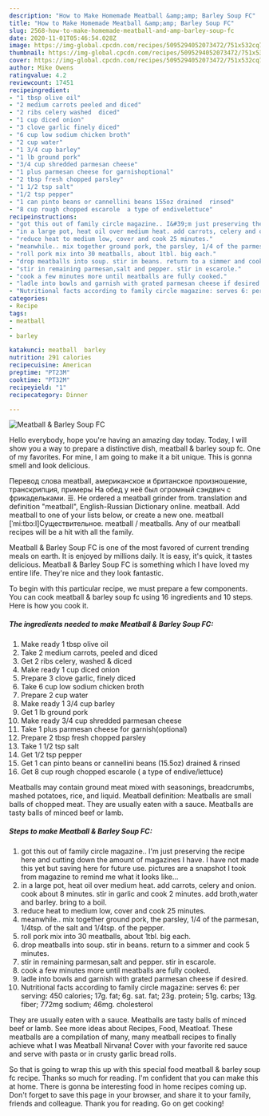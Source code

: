 ```yaml
---
description: "How to Make Homemade Meatball &amp;amp; Barley Soup FC"
title: "How to Make Homemade Meatball &amp;amp; Barley Soup FC"
slug: 2568-how-to-make-homemade-meatball-and-amp-barley-soup-fc
date: 2020-11-01T05:46:54.028Z
image: https://img-global.cpcdn.com/recipes/5095294052073472/751x532cq70/meatball-barley-soup-fc-recipe-main-photo.jpg
thumbnail: https://img-global.cpcdn.com/recipes/5095294052073472/751x532cq70/meatball-barley-soup-fc-recipe-main-photo.jpg
cover: https://img-global.cpcdn.com/recipes/5095294052073472/751x532cq70/meatball-barley-soup-fc-recipe-main-photo.jpg
author: Mike Owens
ratingvalue: 4.2
reviewcount: 17451
recipeingredient:
- "1 tbsp olive oil"
- "2 medium carrots peeled and diced"
- "2 ribs celery washed  diced"
- "1 cup diced onion"
- "3 clove garlic finely diced"
- "6 cup low sodium chicken broth"
- "2 cup water"
- "1 3/4 cup barley"
- "1 lb ground pork"
- "3/4 cup shredded parmesan cheese"
- "1 plus parmesan cheese for garnishoptional"
- "2 tbsp fresh chopped parsley"
- "1 1/2 tsp salt"
- "1/2 tsp pepper"
- "1 can pinto beans or cannellini beans 155oz drained  rinsed"
- "8 cup rough chopped escarole  a type of endivelettuce"
recipeinstructions:
- "got this out of family circle magazine.. I&#39;m just preserving the recipe here and cutting down the amount of magazines I have. I have not made this yet but saving here for future use. pictures are a snapshot I took from magazine to remind me what it looks like..."
- "in a large pot, heat oil over medium heat. add carrots, celery and onion. cook about 8 minutes. stir in garlic and cook 2 minutes. add broth,water and barley. bring to a boil."
- "reduce heat to medium low, cover and cook 25 minutes."
- "meanwhile.. mix together ground pork, the parsley, 1/4 of the parmesan, 1/4tsp. of the salt and 1/4tsp. of the pepper."
- "roll pork mix into 30 meatballs, about 1tbl. big each."
- "drop meatballs into soup. stir in beans. return to a simmer and cook 5 minutes."
- "stir in remaining parmesan,salt and pepper. stir in escarole."
- "cook a few minutes more until meatballs are fully cooked."
- "ladle into bowls and garnish with grated parmesan cheese if desired."
- "Nutritional facts according to family circle magazine: serves 6: per serving: 450 calories; 17g. fat; 6g. sat. fat; 23g. protein; 51g. carbs; 13g. fiber; 772mg sodium; 46mg. cholesterol"
categories:
- Recipe
tags:
- meatball
- 
- barley

katakunci: meatball  barley 
nutrition: 291 calories
recipecuisine: American
preptime: "PT23M"
cooktime: "PT32M"
recipeyield: "1"
recipecategory: Dinner

---
```



![Meatball &amp; Barley Soup FC](https://img-global.cpcdn.com/recipes/5095294052073472/751x532cq70/meatball-barley-soup-fc-recipe-main-photo.jpg)

Hello everybody, hope you're having an amazing day today. Today, I will show you a way to prepare a distinctive dish, meatball &amp; barley soup fc. One of my favorites. For mine, I am going to make it a bit unique. This is gonna smell and look delicious.

Перевод слова meatball, американское и британское произношение, транскрипция, примеры На обед у неё был огромный сэндвич с фрикадельками. ☰. He ordered a meatball grinder from. translation and definition &#34;meatball&#34;, English-Russian Dictionary online. meatball. Add meatball to one of your lists below, or create a new one. meatball [ˈmi:tbɔ:l]Существительное. meatball / meatballs. Any of our meatball recipes will be a hit with all the family.

Meatball &amp; Barley Soup FC is one of the most favored of current trending meals on earth. It is enjoyed by millions daily. It is easy, it's quick, it tastes delicious. Meatball &amp; Barley Soup FC is something which I have loved my entire life. They're nice and they look fantastic.


To begin with this particular recipe, we must prepare a few components. You can cook meatball &amp; barley soup fc using 16 ingredients and 10 steps. Here is how you cook it.

<!--inarticleads1-->

##### The ingredients needed to make Meatball &amp; Barley Soup FC:

1. Make ready 1 tbsp olive oil
1. Take 2 medium carrots, peeled and diced
1. Get 2 ribs celery, washed &amp; diced
1. Make ready 1 cup diced onion
1. Prepare 3 clove garlic, finely diced
1. Take 6 cup low sodium chicken broth
1. Prepare 2 cup water
1. Make ready 1 3/4 cup barley
1. Get 1 lb ground pork
1. Make ready 3/4 cup shredded parmesan cheese
1. Take 1 plus parmesan cheese for garnish(optional)
1. Prepare 2 tbsp fresh chopped parsley
1. Take 1 1/2 tsp salt
1. Get 1/2 tsp pepper
1. Get 1 can pinto beans or cannellini beans (15.5oz) drained &amp; rinsed
1. Get 8 cup rough chopped escarole ( a type of endive/lettuce)


Meatballs may contain ground meat mixed with seasonings, breadcrumbs, mashed potatoes, rice, and liquid. Meatball definition: Meatballs are small balls of chopped meat. They are usually eaten with a sauce. Meatballs are tasty balls of minced beef or lamb. 

<!--inarticleads2-->

##### Steps to make Meatball &amp; Barley Soup FC:

1. got this out of family circle magazine.. I&#39;m just preserving the recipe here and cutting down the amount of magazines I have. I have not made this yet but saving here for future use. pictures are a snapshot I took from magazine to remind me what it looks like...
1. in a large pot, heat oil over medium heat. add carrots, celery and onion. cook about 8 minutes. stir in garlic and cook 2 minutes. add broth,water and barley. bring to a boil.
1. reduce heat to medium low, cover and cook 25 minutes.
1. meanwhile.. mix together ground pork, the parsley, 1/4 of the parmesan, 1/4tsp. of the salt and 1/4tsp. of the pepper.
1. roll pork mix into 30 meatballs, about 1tbl. big each.
1. drop meatballs into soup. stir in beans. return to a simmer and cook 5 minutes.
1. stir in remaining parmesan,salt and pepper. stir in escarole.
1. cook a few minutes more until meatballs are fully cooked.
1. ladle into bowls and garnish with grated parmesan cheese if desired.
1. Nutritional facts according to family circle magazine: serves 6: per serving: 450 calories; 17g. fat; 6g. sat. fat; 23g. protein; 51g. carbs; 13g. fiber; 772mg sodium; 46mg. cholesterol


They are usually eaten with a sauce. Meatballs are tasty balls of minced beef or lamb. See more ideas about Recipes, Food, Meatloaf. These meatballs are a compilation of many, many meatball recipes to finally achieve what I was Meatball Nirvana! Cover with your favorite red sauce and serve with pasta or in crusty garlic bread rolls. 

So that is going to wrap this up with this special food meatball &amp; barley soup fc recipe. Thanks so much for reading. I'm confident that you can make this at home. There is gonna be interesting food in home recipes coming up. Don't forget to save this page in your browser, and share it to your family, friends and colleague. Thank you for reading. Go on get cooking!
